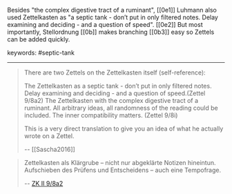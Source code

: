 Besides "the complex digestive tract of a ruminant", [[0e1]]
Luhmann also used Zettelkasten as "a septic tank - don’t put in only filtered notes. Delay examining and deciding - and a question of speed". [[0e2]]
But most importantly, Stellordnung [[0b]] makes branching [[0b3]] easy so Zettels can be added quickly.

keywords: #septic-tank

---

> There are two Zettels on the Zettelkasten itself (self-reference):
>
> The Zettelkasten as a septic tank - don’t put in only filtered notes. Delay examining and deciding - and a question of speed.(Zettel 9/8a2)
> The Zettelkasten with the complex digestive tract of a ruminant. All arbitrary ideas, all randomness of the reading could be included. The inner compatibility matters. (Zettel 9/8i)
>
> This is a very direct translation to give you an idea of what he actually wrote on a Zettel.
>
> -- [[Sascha2016]]

> Zettelkasten als Klärgrube – nicht nur
> abgeklärte Notizen hineintun. Aufschieben
> des Prüfens und Entscheidens
> – auch eine Tempofrage.
>
> -- [ZK II 9/8a2][]

[ZK II 9/8a2]: https://niklas-luhmann-archiv.de/bestand/zettelkasten/zettel/ZK_2_NB_9-8a2_V
